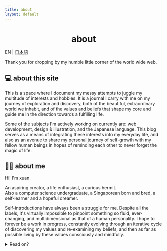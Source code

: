 ```yaml
---
title: about
layout: default
---
```


<h1 style="text-align:center;margin-bottom:5px">about</h1>
<p class="change-lang">EN | <a href="about_jp.html">日本語</a></p>

Thank you for dropping by my humble little corner of the world wide web.

<h2>💻 about this site</h2>
This is a space where I document my messy attempts to juggle my multitude of interests and hobbies. It is a journal I carry with me on my journey of exploration and discovery, both of the beautiful, extraordinary world we inhabit, and of the values and beliefs that shape my core and guide me in the direction towards a fulfilling life.

Some of the subjects I'm actively working on currently are: web development, design & illustration, and the Japanese language. This blog serves as a means of integrating these interests into my everyday life, and also as an avenue to share my personal journey of self-growth with my fellow human beings in hopes of reminding each other to never forget the magic of life.

<h2>🙋‍♀️ about me</h2>
Hi! I'm xuan.

An aspiring creator, a life enthusiast, a curious hermit.<br>
Also a computer science undergraduate, a Singaporean born and bred, a self-learner and a hopeful dreamer.

Self-introductions have always been a struggle for me. Despite all the labels, it's virtually impossible to pinpoint something so fluid, ever-changing, and multidimensional as that of a human personality. I hope to forever be a work in progress, constantly evolving through an iterative cycle of discovering my values and re-examining my beliefs, and then as far as possible living by these values consciously and mindfully.

<details>
<summary>Read on?</summary>
<h3>💖 my values</h3>
I keep and regularly revise a short list of around 10 values that resonate the most strongly with me, and I strive to make decisions in accordance with these values. Here's the list ordered somewhat according to importance:
<ul>
<li><b>Love</b>: referring to love in a general, all-encompassing sense - love for ourselves and others, for what we do, for the environment and the planet, for all living beings, for life itself. </li>
<li><b>Kindness</b>: to treat others and ourselves with care and compassion.</li>
<li><b>Authenticity</b>: to live in congruence with my values and beliefs. </li>
<li><b>Curiosity</b>: to be curious about the world around me, how things work, why things are the way they are. To never stop questioning.</li>
<li><b>Creativity</b>: to imagine, ideate, and make things that reflect our wonderful idiosyncrasies.</li>
<li><b>Freedom</b>: to have the ability to pursue what I want in life.</li>
<li><b>Consistency</b>: to have the discipline to maintain a happy and productive state over the long term.</li>
<li><b>Courage</b>: to be brave in the face of fear.</li>
<li><b>Peace</b>: to maintain inner calm in the midst of chaos.</li>
<li><b>Health</b>: to appreciate my physical and mental wellbeing and to celebrate what my body and mind can accomplish.</li>
</ul>
<h3>💡 interests</h3>
<p>I have a broad range of interests, but I am most passionate when creating things (art, writing, programming, the list goes on...) and learning languages. Other activities I enjoy on my free time include: reading, listening to music, singing, photography, watching neighbourhood birds do their thing, messing around on my digital piano, cooking, reading blogs, drinking coffee. </p>
<p>Learning new things fuels my soul and allows me to see the bigger picture and to draw connections between seemingly unrelated concepts. My thirst for knowledge knows no bounds - from natural sciences to the arts and humanities, from philosophy to botany, collecting nuggets of knowledge can be incredibly exciting.</p>

<h3>🌱 why veganism?</h3>
<p>I consider myself a huge lover of animals, although it still surprises me how I'd lived 20 odd years without questioning the idea of eating the flesh of the very animals I claimed to love. In September 2019, I converted to veganism overnight after watching Earthlings, a documentary which exposes the horrors of the meat, dairy and egg industries. It was a much-needed awakening to the reality that I was directly sentencing innocent sentient beings to their deaths simply by being an ignorant consumer. (I am by no means implying that all meat eaters are ignorant; rather, I am disappointed in how oblivious I was to the extent of suffering I was causing through the seemingly innocuous act of buying and consuming meat.) In addition, learning about the negative environmental impacts resulting from livestock agriculture further reinforced my belief in veganism.</p>
<p>After going vegan, it felt as though a heavy load was lifted off my shoulders. My subconscious probably had an inkling that something was amiss all along, and making the switch helped sort out the inconsistencies I didn't know I had regarding my views on animals and food. More importantly, it has taught me to live more consciously; to be more in tune with my own emotions, more aware of the repercussions of my actions, and more proactive in steering my life towards a more meaningful existence.</p>
<p>To me, choosing not to partake in the exploitation of animals and the destruction of the environment is a commitment to show love and kindness towards animals, the planet, and myself.</p> 
<br><hr><br>
<p>If you've made it all the way down, I must say I'm very touched. Thank you for sharing the past few minutes of your time with me, and I'd love to hear from you too.</p>
</details>
<!--
You can use HTML elements in Markdown, such as the comment element, and they won't be affected by a markdown parser. However, if you create an HTML element in your markdown file, you cannot use markdown syntax within that element's contents.
-->
